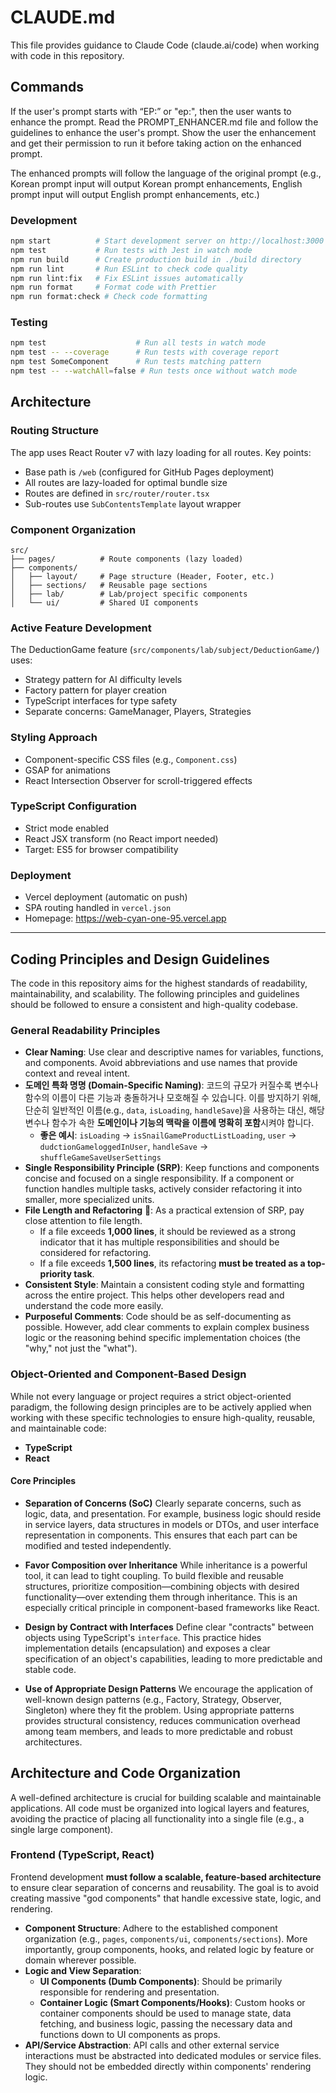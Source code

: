 # CLAUDE.md

This file provides guidance to Claude Code (claude.ai/code) when working with code in this repository.

## Commands

If the user's prompt starts with “EP:” or "ep:", then the user wants to enhance the prompt. Read the PROMPT_ENHANCER.md file and follow the guidelines to enhance the user's prompt. Show the user the enhancement and get their permission to run it before taking action on the enhanced prompt.

The enhanced prompts will follow the language of the original prompt (e.g., Korean prompt input will output Korean prompt enhancements, English prompt input will output English prompt enhancements, etc.)


### Development
```bash
npm start          # Start development server on http://localhost:3000
npm test           # Run tests with Jest in watch mode
npm run build      # Create production build in ./build directory
npm run lint       # Run ESLint to check code quality
npm run lint:fix   # Fix ESLint issues automatically
npm run format     # Format code with Prettier
npm run format:check # Check code formatting
```

### Testing
```bash
npm test                    # Run all tests in watch mode
npm test -- --coverage      # Run tests with coverage report
npm test SomeComponent      # Run tests matching pattern
npm test -- --watchAll=false # Run tests once without watch mode
```

## Architecture

### Routing Structure
The app uses React Router v7 with lazy loading for all routes. Key points:
- Base path is `/web` (configured for GitHub Pages deployment)
- All routes are lazy-loaded for optimal bundle size
- Routes are defined in `src/router/router.tsx`
- Sub-routes use `SubContentsTemplate` layout wrapper

### Component Organization
```
src/
├── pages/          # Route components (lazy loaded)
├── components/
│   ├── layout/     # Page structure (Header, Footer, etc.)
│   ├── sections/   # Reusable page sections
│   ├── lab/        # Lab/project specific components
│   └── ui/         # Shared UI components
```

### Active Feature Development
The DeductionGame feature (`src/components/lab/subject/DeductionGame/`) uses:
- Strategy pattern for AI difficulty levels
- Factory pattern for player creation
- TypeScript interfaces for type safety
- Separate concerns: GameManager, Players, Strategies

### Styling Approach
- Component-specific CSS files (e.g., `Component.css`)
- GSAP for animations
- React Intersection Observer for scroll-triggered effects

### TypeScript Configuration
- Strict mode enabled
- React JSX transform (no React import needed)
- Target: ES5 for browser compatibility

### Deployment
- Vercel deployment (automatic on push)
- SPA routing handled in `vercel.json`
- Homepage: https://web-cyan-one-95.vercel.app



---



## Coding Principles and Design Guidelines

The code in this repository aims for the highest standards of readability, maintainability, and scalability. The following principles and guidelines should be followed to ensure a consistent and high-quality codebase.

### General Readability Principles

* **Clear Naming**: Use clear and descriptive names for variables, functions, and components. Avoid abbreviations and use names that provide context and reveal intent.
* **도메인 특화 명명 (Domain-Specific Naming)**: 코드의 규모가 커질수록 변수나 함수의 이름이 다른 기능과 충돌하거나 모호해질 수 있습니다. 이를 방지하기 위해, 단순히 일반적인 이름(e.g., `data`, `isLoading`, `handleSave`)을 사용하는 대신, 해당 변수나 함수가 속한 **도메인이나 기능의 맥락을 이름에 명확히 포함**시켜야 합니다.
  * **좋은 예시**: `isLoading` → `isSnailGameProductListLoading`, `user` → `dudctionGameloggedInUser`, `handleSave` → `shuffleGameSaveUserSettings`
* **Single Responsibility Principle (SRP)**: Keep functions and components concise and focused on a single responsibility. If a component or function handles multiple tasks, actively consider refactoring it into smaller, more specialized units.
* **File Length and Refactoring** 📏: As a practical extension of SRP, pay close attention to file length.
  * If a file exceeds **1,000 lines**, it should be reviewed as a strong indicator that it has multiple responsibilities and should be considered for refactoring.
  * If a file exceeds **1,500 lines**, its refactoring **must be treated as a top-priority task**.
* **Consistent Style**: Maintain a consistent coding style and formatting across the entire project. This helps other developers read and understand the code more easily.
* **Purposeful Comments**: Code should be as self-documenting as possible. However, add clear comments to explain complex business logic or the reasoning behind specific implementation choices (the "why," not just the "what").


### Object-Oriented and Component-Based Design

While not every language or project requires a strict object-oriented paradigm, the following design principles are to be actively applied when working with these specific technologies to ensure high-quality, reusable, and maintainable code:
* **TypeScript**
* **React**

#### Core Principles

* **Separation of Concerns (SoC)**
  Clearly separate concerns, such as logic, data, and presentation. For example, business logic should reside in service layers, data structures in models or DTOs, and user interface representation in components. This ensures that each part can be modified and tested independently.

* **Favor Composition over Inheritance**
  While inheritance is a powerful tool, it can lead to tight coupling. To build flexible and reusable structures, prioritize composition—combining objects with desired functionality—over extending them through inheritance. This is an especially critical principle in component-based frameworks like React.

* **Design by Contract with Interfaces**
  Define clear "contracts" between objects using TypeScript's `interface`. This practice hides implementation details (encapsulation) and exposes a clear specification of an object's capabilities, leading to more predictable and stable code.

* **Use of Appropriate Design Patterns**
  We encourage the application of well-known design patterns (e.g., Factory, Strategy, Observer, Singleton) where they fit the problem. Using appropriate patterns provides structural consistency, reduces communication overhead among team members, and leads to more predictable and robust architectures.




## Architecture and Code Organization

A well-defined architecture is crucial for building scalable and maintainable applications. All code must be organized into logical layers and features, avoiding the practice of placing all functionality into a single file (e.g., a single large component).

### Frontend (TypeScript, React)

Frontend development **must follow a scalable, feature-based architecture** to ensure clear separation of concerns and reusability. The goal is to avoid creating massive "god components" that handle excessive state, logic, and rendering.

* **Component Structure**: Adhere to the established component organization (e.g., `pages`, `components/ui`, `components/sections`). More importantly, group components, hooks, and related logic by feature or domain wherever possible.
* **Logic and View Separation**:
    * **UI Components (Dumb Components)**: Should be primarily responsible for rendering and presentation.
    * **Container Logic (Smart Components/Hooks)**: Custom hooks or container components should be used to manage state, data fetching, and business logic, passing the necessary data and functions down to UI components as props.
* **API/Service Abstraction**: API calls and other external service interactions must be abstracted into dedicated modules or service files. They should not be embedded directly within components' rendering logic.